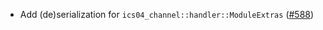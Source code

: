 - Add (de)serialization for `ics04_channel::handler::ModuleExtras`
  ([#588](https://github.com/cosmos/ibc-rs/issues/588))
